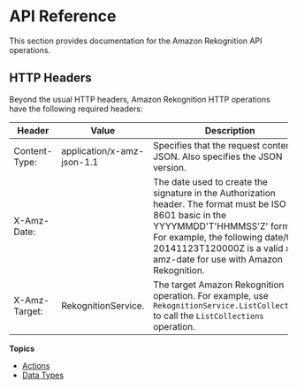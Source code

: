 # API Reference<a name="API_Reference"></a>

 This section provides documentation for the Amazon Rekognition API operations\. 

## HTTP Headers<a name="http-headers"></a>

Beyond the usual HTTP headers, Amazon Rekognition HTTP operations have the following required headers:


| Header | Value | Description | 
| --- | --- | --- | 
|  Content\-Type:  |  application/x\-amz\-json\-1\.1  |  Specifies that the request content is JSON\. Also specifies the JSON version\.  | 
|  X\-Amz\-Date:  |  <Date>  |  The date used to create the signature in the Authorization header\. The format must be ISO 8601 basic in the YYYYMMDD'T'HHMMSS'Z' format\. For example, the following date/time 20141123T120000Z is a valid x\-amz\-date for use with Amazon Rekognition\.   | 
|  X\-Amz\-Target:  |  RekognitionService\.<operation>  |  The target Amazon Rekognition operation\. For example, use `RekognitionService.ListCollections` to call the `ListCollections` operation\.  | 

**Topics**
+ [Actions](API_Operations.md)
+ [Data Types](API_Types.md)